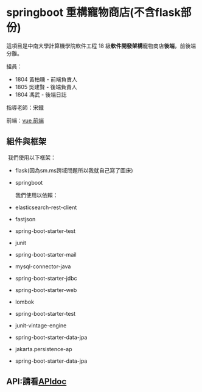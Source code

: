  

# springboot 重構寵物商店(不含flask部份)

這項目是中南大學計算機學院軟件工程 18 級**軟件開發架構**寵物商店**後端**，前後端分離。

組員：

- 1804 黃柏曛 - 前端負責人
- 1805 吳建賢 - 後端負責人
- 1804 馮武 - 後端日誌

指導老師：宋鐵

前端：[vue 前端](https://github.com/HuangNO1/PetHome_Front_Back#pet-home)



## 組件與框架

​		我們使用以下框架：

- flask(因為sm.ms跨域問題所以我就自己寫了圖床)

- springboot

  我們使用以依賴：

- elasticsearch-rest-client

- fastjson

- spring-boot-starter-test

- junit

- spring-boot-starter-mail

- mysql-connector-java

- spring-boot-starter-jdbc

- spring-boot-starter-web

- lombok

- spring-boot-starter-test

- junit-vintage-engine

- spring-boot-starter-data-jpa

- jakarta.persistence-ap

- spring-boot-starter-data-jpa

## API:請看[APIdoc](https://github.com/lumusen0305/springBoot-vue/tree/master/apidoc)
